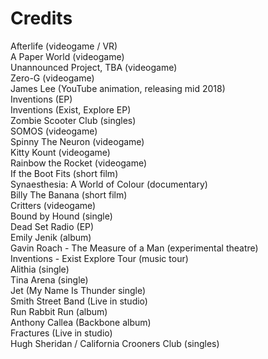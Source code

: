 # Credits

Afterlife (videogame / VR)  
A Paper World (videogame)  
Unannounced Project, TBA (videogame)  
Zero-G (videogame)  
James Lee (YouTube animation, releasing mid 2018)  
Inventions (EP)  
Inventions (Exist, Explore EP)  
Zombie Scooter Club (singles)  
SOMOS (videogame)  
Spinny The Neuron (videogame)  
Kitty Kount (videogame)  
​Rainbow the Rocket (videogame)  
If the Boot Fits (short film)  
​Synaesthesia: A World of Colour (documentary)  
Billy The Banana (short film)  
​Critters (videogame)  
Bound by Hound (single)  
Dead Set Radio (EP)  
Emily Jenik (album)  
Gavin Roach - The Measure of a Man (experimental theatre)   
Inventions - Exist Explore Tour (music tour)  
Alithia (single)  
Tina Arena (single)  
Jet (My Name Is Thunder single)  
Smith Street Band (Live in studio)  
Run Rabbit Run (album)  
Anthony Callea  (Backbone album)  
Fractures (Live in studio)   
Hugh Sheridan / California Crooners Club (singles)  
